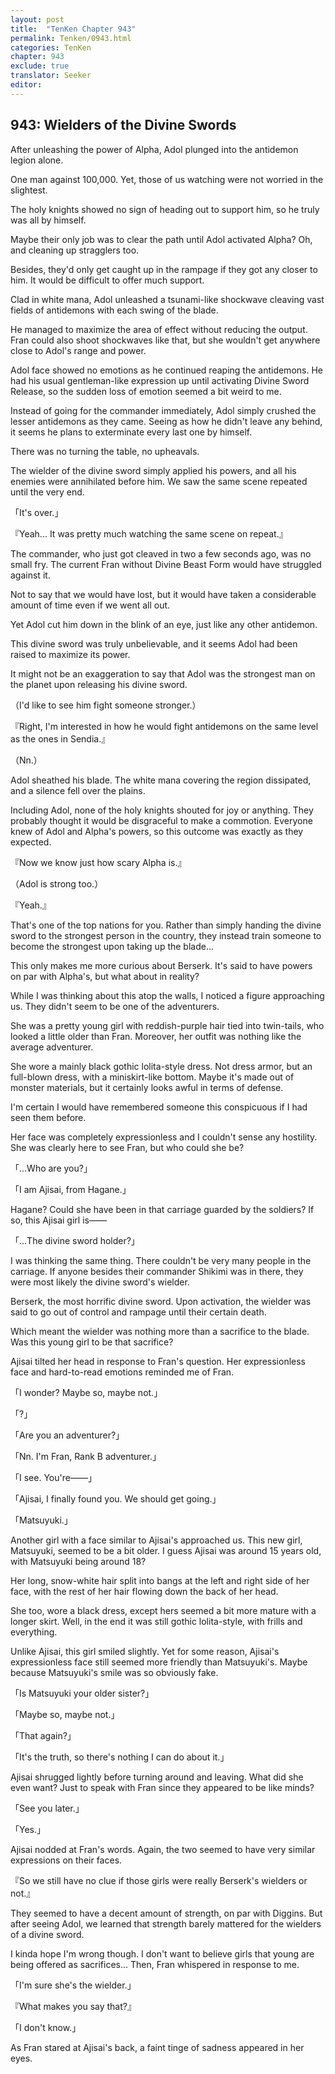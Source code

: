 ```yaml
---
layout: post
title:  "TenKen Chapter 943"
permalink: Tenken/0943.html
categories: TenKen
chapter: 943
exclude: true
translator: Seeker
editor: 
---
```

<h2>943: Wielders of the Divine Swords</h2>

After unleashing the power of Alpha, Adol plunged into the antidemon legion alone.

One man against 100,000. Yet, those of us watching were not worried in the slightest.

The holy knights showed no sign of heading out to support him, so he truly was all by himself.

Maybe their only job was to clear the path until Adol activated Alpha? Oh, and cleaning up stragglers too.

Besides, they'd only get caught up in the rampage if they got any closer to him. It would be difficult to offer much support.

Clad in white mana, Adol unleashed a tsunami-like shockwave cleaving vast fields of antidemons with each swing of the blade.

He managed to maximize the area of effect without reducing the output. Fran could also shoot shockwaves like that, but she wouldn't get anywhere close to Adol's range and power.

Adol face showed no emotions as he continued reaping the antidemons. He had his usual gentleman-like expression up until activating Divine Sword Release, so the sudden loss of emotion seemed a bit weird to me.

Instead of going for the commander immediately, Adol simply crushed the lesser antidemons as they came. Seeing as how he didn't leave any behind, it seems he plans to exterminate every last one by himself.

There was no turning the table, no upheavals.

The wielder of the divine sword simply applied his powers, and all his enemies were annihilated before him. We saw the same scene repeated until the very end.

「It's over.」

『Yeah... It was pretty much watching the same scene on repeat.』

The commander, who just got cleaved in two a few seconds ago, was no small fry. The current Fran without Divine Beast Form would have struggled against it.

Not to say that we would have lost, but it would have taken a considerable amount of time even if we went all out.

Yet Adol cut him down in the blink of an eye, just like any other antidemon.

This divine sword was truly unbelievable, and it seems Adol had been raised to maximize its power.

It might not be an exaggeration to say that Adol was the strongest man on the planet upon releasing his divine sword.

（I'd like to see him fight someone stronger.）

『Right, I'm interested in how he would fight antidemons on the same level as the ones in Sendia.』

（Nn.）

Adol sheathed his blade. The white mana covering the region dissipated, and a silence fell over the plains.

Including Adol, none of the holy knights shouted for joy or anything. They probably thought it would be disgraceful to make a commotion. Everyone knew of Adol and Alpha's powers, so this outcome was exactly as they expected.

『Now we know just how scary Alpha is.』

（Adol is strong too.）

『Yeah.』

That's one of the top nations for you. Rather than simply handing the divine sword to the strongest person in the country, they instead train someone to become the strongest upon taking up the blade...

This only makes me more curious about Berserk. It's said to have powers on par with Alpha's, but what about in reality?

While I was thinking about this atop the walls, I noticed a figure approaching us. They didn't seem to be one of the adventurers.

She was a pretty young girl with reddish-purple hair tied into twin-tails, who looked a little older than Fran. Moreover, her outfit was nothing like the average adventurer.

She wore a mainly black gothic lolita-style dress. Not dress armor, but an full-blown dress, with a miniskirt-like bottom. Maybe it's made out of monster materials, but it certainly looks awful in terms of defense.

I'm certain I would have remembered someone this conspicuous if I had seen them before.

Her face was completely expressionless and I couldn't sense any hostility. She was clearly here to see Fran, but who could she be?

「...Who are you?」

「I am Ajisai, from Hagane.」

Hagane? Could she have been in that carriage guarded by the soldiers? If so, this Ajisai girl is――

「...The divine sword holder?」

I was thinking the same thing. There couldn't be very many people in the carriage. If anyone besides their commander Shikimi was in there, they were most likely the divine sword's wielder.

Berserk, the most horrific divine sword. Upon activation, the wielder was said to go out of control and rampage until their certain death.

Which meant the wielder was nothing more than a sacrifice to the blade. Was this young girl to be that sacrifice?

Ajisai tilted her head in response to Fran's question. Her expressionless face and hard-to-read emotions reminded me of Fran.

「I wonder? Maybe so, maybe not.」

「?」

「Are you an adventurer?」

「Nn. I'm Fran, Rank B adventurer.」

「I see. You're――」

「Ajisai, I finally found you. We should get going.」

「Matsuyuki.」

Another girl with a face similar to Ajisai's approached us. This new girl, Matsuyuki, seemed to be a bit older. I guess Ajisai was around 15 years old, with Matsuyuki being around 18?

Her long, snow-white hair split into bangs at the left and right side of her face, with the rest of her hair flowing down the back of her head.

She too, wore a black dress, except hers seemed a bit more mature with a longer skirt. Well, in the end it was still gothic lolita-style, with frills and everything.

Unlike Ajisai, this girl smiled slightly. Yet for some reason, Ajisai's expressionless face still seemed more friendly than Matsuyuki's. Maybe because Matsuyuki's smile was so obviously fake.

「Is Matsuyuki your older sister?」

「Maybe so, maybe not.」

「That again?」

「It's the truth, so there's nothing I can do about it.」

Ajisai shrugged lightly before turning around and leaving. What did she even want? Just to speak with Fran since they appeared to be like minds?

「See you later.」

「Yes.」

Ajisai nodded at Fran's words. Again, the two seemed to have very similar expressions on their faces.

『So we still have no clue if those girls were really Berserk's wielders or not.』

They seemed to have a decent amount of strength, on par with Diggins. But after seeing Adol, we learned that strength barely mattered for the wielders of a divine sword.

I kinda hope I'm wrong though. I don't want to believe girls that young are being offered as sacrifices... Then, Fran whispered in response to me.

「I'm sure she's the wielder.」

『What makes you say that?』

「I don't know.」

As Fran stared at Ajisai's back, a faint tinge of sadness appeared in her eyes.



